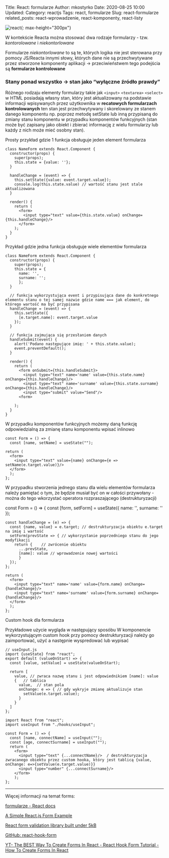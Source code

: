 Title: React: formularze
Author: mkostyrko
Date: 2020-08-25 10:00
Updated:
Category: reactjs
Tags: react, formularze
Slug: react-formularze
related_posts: react-wprowadzenie, react-komponenty, react-listy

![react](https://vegibit.com/wp-content/uploads/2019/03/A-Simple-Reactjs-Form-Example.png){: max-height="300px"}

W kontekście Reacta można stosować dwa rodzaje formularzy - tzw. *kontorolowane* i *niekontorlowane*

Formularze *niekontorlowane* to są te, których logika nie jest sterowana przy pomocy JS/Reacta innymi słowy, których dane nie są przechwytywane przez stworzone komponenty aplikacji -> przeciwieństwem tego podejścia są **formularze kontrolowane**


### Stany ponad wszystko -> stan jako “wyłączne źródło prawdy”

Różnego rodzaju elementy formularzy takie jak `<input>` `<textarea>` `<select>` w HTML posiadają własny stan, który jest aktualizowany na podstawie informacji wpisywanych przez użytkownika w **recatowych formularzach kontrolowanych** ten stan jest przechwytywany i skorelowany ze stanem danego komponentu np. poprzez metodę setState lub inną przypisaną do zmiany stanu komponentu w przypadku komponentów funkcyjnych (stan może być zapisany jako obiekt i zbierać informację z wielu formularzy lub każdy z nich może mieć osobny stan).


Prosty przykład gdzie 1 funkcja obsługuje jeden element formularza


    class NameForm extends React.Component {
      constructor(props) {
        super(props);
        this.state = {value: ''};
      }

      handleChange = (event) => {    
        this.setState({value: event.target.value});
        console.log(this.state.value) // wartość stanu jest stale aktualizowana
      }

      render() {
        return (
          <form> 
            <input type="text" value={this.state.value} onChange={this.handleChange}/>
          </form>
        );
      }
    }


Przykład gdzie jedna funkcja obsługuje wiele elementów formularza


    class NameForm extends React.Component {
      constructor(props) {
        super(props);
        this.state = {
          name: '',
          surname: '';
          };
      }

      // funkcja wykorzystująca event i przypisująca dane do konkretnego elementu stanu o tej samej nazwie gdzie name === jak element, do którego wartość ma być przypisana
      handleChange = (event) => {    
        this.setState({
          [e.target.name]: event.target.value
        });
      }

      // funkcja zajmująca się przesłaniem danych
      handleSubmit(event) {
        alert('Podano następujące imię: ' + this.state.value);
        event.preventDefault();
      }

      render() {
        return (
          <form onSubmit={this.handleSubmit}>
            <input type="text" name='name' value={this.state.name} onChange={this.handleChange}/>
            <input type="text" name='surname' value={this.state.surname} onChange={this.handleChange}/>
            <input type="submit" value="Send"/>
          <form>
          
        );
      }
    }


W przypadku komponentów funkcyjnych możemy daną funkcję odpowiedzialną za zmianę stanu komponentu wpisać inlinowo


    const Form = () => {
      const [name, setName] = useState("");

    return (
      <form>
        <input type="text" value={name} onChange={e => setName(e.target.value)}/>
      </form>
      );
    };


W przypadku stworzenia jednego stanu dla wielu elementów formularza należy pamiętać o tym, że będzie musiał być on w całości przywołany - można do tego wkorzystać operatora rozpraszającego (destrukturyzacji)

const Form = () => {
      const [form, setForm] = useState({
        name: '',
        surname: ''
      });

    const handleChange = (e) => {
      const {name, value} = e.target; // destrukturyzacja obiektu e.target na imię i wartość
      setForm(prevState => { // wykorzystanie poprzedniego stanu do jego modyfikacji
        return {    // zwrócenie obiektu
          ...prevState,
          [name]: value // wprowadzenie nowej wartości
          }
      });
    };

    return (
      <form>
        <input type="text" name='name' value={form.name} onChange={handleChange}/>
        <input type="text" name='surname' value={form.surname} onChange={handleChange}/>
      </form>
      );
    };


Custom hook dla formularza

Przykładowe użycie wygląda w następujący sposóbu
W komponencie wykorzystującym custom hook przy pomocy destrukturyzacji należy go zaimportować, użyć a następnie wyspredować lub wypisać


    // useInput.js
    import {useState} from "react";
    export default (valueOnStart) => {
      const [value, setValue] = useState(valueOnStart);
      
      return [
        value, // zwraca nazwę stanu i jest odpowiednikiem [name]: value 
        {   // tablica
          value,  // stan pola
          onChange: e => { // gdy wykryje zmianę aktualizuje stan
            setValue(e.target.value);
          }
        }
      ]
    };

    import React from "react";
    import useInput from "./hooks/useInput";

    const Form = () => {
      const [name, connectName] = useInput("");
      const [age, connectSurname] = useInput("");
      return (
        <form>
          <input type="text" {...connectName}/>  / destrukturyzacja zwracanego obiektu przez custom hooka, który jest tablicą {value, onChange: e=>{setValue(e.target.value)}}
          <input type="number" {...connectSurname}/>
        </form>
        );
    };



---

Więcej informacji na temat forms:

[formularze - React docs](https://pl.reactjs.org/docs/forms.html)

[A Simple React.js Form Example](https://vegibit.com/a-simple-react-js-form-example/)

[React form validation library built under 5kB](https://medium.com/@bruce1049/form-validation-with-hook-in-3kb-c5414edf7d64)

[GitHub: react-hook-form](https://github.com/react-hook-form/react-hook-form)

[YT- The BEST Way To Create Forms In React - React Hook Form Tutorial - How To Create Forms In React](https://www.youtube.com/watch?v=bU_eq8qyjic)
